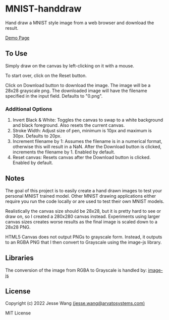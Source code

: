 # MNIST-handdraw
Hand draw a MNIST style image from a web browser and download the result.

[Demo Page](https://jessewang-arvatosystems.github.io/MNIST-handdraw/index.html)

## To Use
Simply draw on the canvas by left-clicking on it with a mouse.

To start over, click on the Reset button.

Click on Download button to download the image. The image will be a 28x28 grayscale png.
The downloaded image will have the filename specified in the input field. Defaults to "0.png".

### Additional Options
1. Invert Black & White: Toggles the canvas to swap to a white background and black foreground. Also resets the current canvas.
2. Stroke Width: Adjust size of pen, minimum is 10px and maximum is 30px. Defaults to 20px.
3. Increment filename by 1: Assumes the filename is in a numerical format, otherwise this will result in a NaN. After the Download button is clicked, increments the filename by 1. Enabled by default.
4. Reset canvas: Resets canvas after the Download button is clicked. Enabled by default.

## Notes
The goal of this project is to easily create a hand drawn images to test your personal MNIST trained model.
Other MNIST drawing applications either require you run the code locally or are used to test their own MNIST models.

Realistically the canvas size should be 28x28, but it is pretty hard to see or draw on, so I created a 280x280 canvas instead.
Experiments using larger canvas sizes creates worse results as the final image is scaled down to a 28x28 PNG.

HTML5 Canvas does not output PNGs to grayscale form. Instead, it outputs to an RGBA PNG that I then convert to Grayscale using the image-js library.

## Libraries
The conversion of the image from RGBA to Grayscale is handled by:
[image-js](https://github.com/image-js/image-js/)

## License
Copyright (c) 2022 Jesse Wang [(jesse.wang@arvatosystems.com)](mailto:jesse.wang@arvatosystems.com)

MIT License
